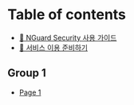 # Table of contents

* [📘 NGuard Security 사용 가이드](README.md)
* [🛫 서비스 이용 준비하기](undefined.md)

## Group 1

* [Page 1](group-1/page-1.md)
